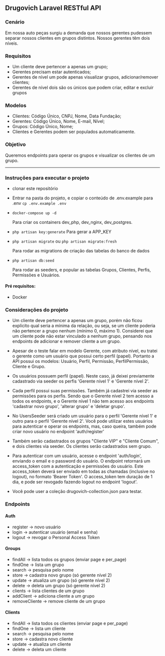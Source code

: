 ## Drugovich Laravel RESTful API

### Cenário 
Em nossa auto peças surgiu a demanda que nossos gerentes pudessem separar nossos clientes em grupos distintos. Nossos gerentes têm dois níveis.
### Requisitos
-   Um cliente deve pertencer a apenas um grupo;
-   Gerentes precisam estar autenticados;
-   Gerentes de nível um pode apenas visualizar grupos, adicionar/remover clientes;
-   Gerentes de nível dois são os únicos que podem criar, editar e excluir grupos
### Modelos
-   Clientes: Código Único, CNPJ, Nome, Data Fundação;
-   Gerentes: Código Único, Nome, E-mail, Nível;
-   Grupos: Código Único, Nome;
-   Clientes e Gerentes podem ser populados automaticamente.
### Objetivo
Queremos endpoints para operar os grupos e visualizar os clientes de um grupo.

----------------------------------------------------------------------------------------------------------
### Instruções para executar o projeto

-   clonar este repositório

    
-   Entrar na pasta do projeto, e copiar o conteúdo de .env.example para .env  `cp .env.example .env`

-   `docker-compose up -d`
    
    Para criar os containers dev_php, dev_nginx, dev_postgres.

-   `php artisan key:generate` Para gerar a APP_KEY

-   `php artisan migrate` ou `php artisan migrate:fresh`

    Para rodar as migrations de criação das tabelas do banco de dados

-   `php artisan db:seed`

    Para rodar as seeders, e popular as tabelas Grupos, Clientes, Perfis, Permissões e Usuários.

#### Pré requisitos:
-   Docker


### Considerações do projeto

-   Um cliente deve pertencer a apenas um grupo, porém não ficou explícito qual seria a mínima da relação, ou seja, se um cliente poderia não pertencer a grupo nenhum (mínimo 0, máximo 1). 
    Considerei que um cliente pode não estar vinculado a nenhum grupo, pensando nos endpoints de adicionar e remover cliente a um grupo. 

-   Apesar de o teste falar em modelo Gerente, com atributo nível, eu tratei o gerente como um usuário que possui certo perfil (papel). Portanto a API possui os modelos: Usuário, Perfil, Permissão, PerfilPermissão, Cliente e Grupo.

-   Os usuários possuem perfil (papel). Neste caso, já deixei previamente cadastrado via seeder os perfis 'Gerente nível 1' e 'Gerente nível 2'. 

-   Cada perfil possui suas permissões. Também já cadastrei via seeder as permissões para os perfis. Sendo que o Gerente nível 2 tem acesso a todos os endpoints, e o Gerente nível 1 não tem acesso aos endpoints 'cadastrar novo grupo', 'alterar grupo' e 'deletar grupo'.

-  No UsersSeeder será criado um usuário para o perfil 'Gerente nível 1' e outro para o perfil 'Gerente nível 2'. Você pode utilizar estes usuários para autenticar e operar os endpoints, mas, caso queira, também pode criar novo usuário no endpoint 'auth/register'

- Também serão cadastrados os grupos "Cliente VIP" e "Cliente Comum", e dois clientes via seeder. Os clientes serão cadastrados sem grupo. 

- Para autenticar com um usuário, acesse o endpoint 'auth/login', enviando o email e o password do usuário. O endpoint retornará um access_token com a autenticação e permissões do usuário. 
Este access_token deverá ser enviado em todas as chamadas (inclusive no logout), no formato 'Bearer Token'. 
O access_token tem duração de 1 dia, e pode ser revogado fazendo logout no endpoint 'logout'.

- Você pode user a coleção drugovich-collection.json para testar. 


### Endpoints
#### Auth
-   register -> novo usuário
-   login -> autenticar usuário (email e senha)
-   logout -> revogar o Personal Access Token

#### Groups
-   findAll -> lista todos os grupos (enviar page e per_page)
-   findOne -> lista um grupo 
-   search -> pesquisa pelo nome 
-   store -> cadastra novo grupo (só gerente nível 2)
-   update -> atualiza um grupo (só gerente nível 2)
-   delete -> deleta um grupo (só gerente nível 2)
-   clients -> lista clientes de um grupo
-   addClient -> adiciona cliente a um grupo 
-   removeCliente -> remove cliente de um grupo

#### Clients
-   findAll -> lista todos os clientes (enviar page e per_page)
-   findOne -> lista um cliente 
-   search -> pesquisa pelo nome 
-   store -> cadastra novo cliente 
-   update -> atualiza um cliente 
-   delete -> deleta um cliente